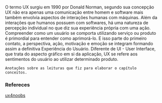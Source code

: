 O termo UX surgiu em 1990 por Donald Norman, segundo sua concepção UX não era apenas uma comunicação entre homem e software
mais também envolvia aspectos de interações humanas com máquinas.
Além da interações que humanos possuem com softwares, há uma natureza de percepção individual no que diz sua experiência própria com uma ação.
Compreender como um usuário se comporta utilizando serviço ou produto é primordial para entender como aprimorá-lo. 
E isso parte do primeiro contato, a perspectiva, ação, motivação e emoção se integram formando assim a definitiva Experiência do Usuário.
Diferente de UI - User Interface, que trata do aspecto gráfico em si da aplicação, UX se refere aos sentimentos do usuário ao utilizar determinado produto.  

```
Anotações sobre as leituras que fiz para elaborar o capítulo conceitos.  

```

### Refereces   
[ux4noobs](https://github.com/spacexjedi/ux4noobs)
